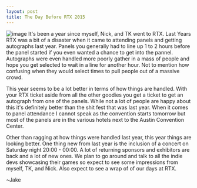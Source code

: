 ```yaml
--- 
layout: post
title: The Day Before RTX 2015
---
```


![image](http://static-label.frontgatetickets.com/label/1569/img/header.jpg "RTX 2015 or Fluffy Game Reviews goes to RTX 2 electric boogaloo ")
It's been a year since myself, Nick, and TK went to RTX. Last Years RTX was a bit of a disaster when it came to attending panels and getting autographs last year. Panels you generally had to line up 1 to 2 hours before the panel started if you even wanted a chance to get into the pannel. Autographs were even handled more poorly gather in a mass of people and hope you get selected to wait in a line for another hour. Not to mention how confusing when they would select times to pull people out of a massive crowd.

This year seems to be a lot better in terms of how things are handled. With your RTX ticket aside from all the other goodies you get a ticket to get an autograph from one of the panels. While not a lot of people are happy about this it's definitely better than the shit fest that was last year. When it comes to panel attendance I cannot speak as the convention starts tomorrow but most of the panels are in the various hotels next to the Austin Convention Center.

Other than ragging at how things were handled last year, this year things are looking better. One thing new from last year is the inclusion of a concert on Saturday night 20:00 - 00:00. A lot of returning sponsors and exhibitors are back and a lot of new ones. We plan to go around and talk to all the indie devs showcasing their games so expect to see some impressions from myself, TK, and Nick. Also expect to see a wrap of of our days at RTX.

~Jake